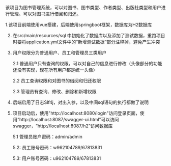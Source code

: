 该项目为图书管理系统，可以对图书、图书类型、作者类型、出版社类型和用户进行管理。可以对图书进行借阅和归还。

1.该项目前端使用vue搭建，后端使用springboot框架，数据库为H2数据库

2. 在src/main/resources/sql 中初始化了数据库以及添加了测试数据，重跑项目时要将application.yml文件中的“新增测试数据”部分注释掉，避免产生冲突

3. 用户权限分为普通用户、员工和管理员三类用户
    
    2.1 普通用户只有查询的权限，可以对自己的信息进行修改（头像部分的功能还没有实现，现在所有用户都是统一头像）

    2.2 员工查询权限和对图书的借阅和归还权限

    2.3 管理员有查询、修改、删除和新增权限

4. 后端启用了日志Slf4j，对出入参，以及中间sql语句的执行都做了说明

5. 项目启动后，使用"http://localhost:8080/login"访问登录页面，使用“http://localhost:8087/swagger-ui.html”可以访问swagger，“http://localhost:8087/h2”访问数据库
    
    5.1 管理员账户密码：admin/admin
    
    5.2: 员工账号密码：w962104789/67813831
    
    5.3: 用户账号密码：u962104789/67813831

